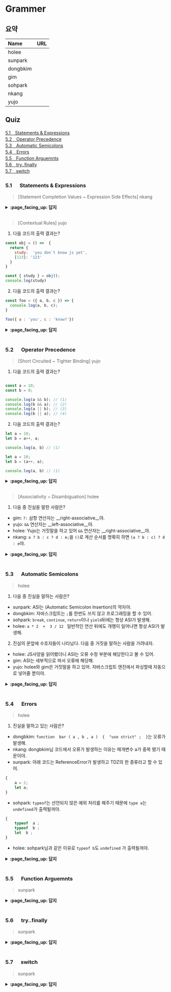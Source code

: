 # Grammer

## 요약
| Name | URL |
|:---|:---|
| holee |  |
| sunpark |  |
| dongbkim |  |
| gim |  |
| sohpark |  |
| nkang |  |
| yujo |  |

## Quiz

[5.1　Statements & Expressions](#51---Statements-Expressions)<br>
[5.2　Operator Precedence](#52---Operator-Precedence)<br>
[5.3　Automatic Semicolons](#53---Automatic-Semicolons)<br>
[5.4　Errors](#54---Errors)<br>
[5.5　Function Arguemnts](#55---Function-Arguemnts)<br>
[5.6　try..finally](#56---try-finally)<br>
[5.7　switch](#57---switch)<br>

### 5.1 　  Statements & Expressions

> [Statement Completion Values ~ Expression Side Effects] nkang

<details>
<summary> <b> :page_facing_up: 답지 </b>  </summary>
<div markdown="1">



</div>
</details>
<br>

> [Contextual Rules] yujo


1. 다음 코드의 출력 결과는?

```js
const obj = () =>  {
  return {
    study:  'you don`t know js yet',
    [123]: '123'
  }
}

const { study } = obj();
console.log(study)
```

2. 다음 코드의 출력 결과는?


```js
const foo = ({ a, b, c }) => {
  console.log(a, b, c);
}

foo({ a : 'you', c : 'know?'})
```

<details>
<summary> <b> :page_facing_up: 답지 </b>  </summary>
<div markdown="1">


1. 'you don`t know js yet'
2. 'you' undefined 'know?'


</div>
</details>
<br>

### 5.2 　  Operator Precedence

> [Short Circuited ~ Tighter Binding] yujo

1. 다음 코드의 출력 결과는?

```js

const a = 10;
const b = 0;

console.log(a && b); // (1)
console.log(b && a); // (2)
console.log(a || b); // (3)
console.log(b || a); // (4)

```

2. 다음 코드의 출력 결과는?

```js
let a = 10;
let b = a++, a;

console.log(a, b) // (1)

let a = 10;
let b = (a++, a);

console.log(a, b) // (1)
```

<details>
<summary> <b> :page_facing_up: 답지 </b>  </summary>
<div markdown="1">

1. (1) 0 
   (2) 0 
   (3) 10 
   (4) 10

2. (1) Uncaught SyntaxError: Identifier 'a' has already been declared
   (2) 11, 11
</div>
</details>
<br>

> [Associativity ~ Disambiguation] holee

1. 다음 중 진실을 말한 사람은?


- gim: ```?:``` 삼항 연산자는 __right-associative__야.
- yujo: ```&&``` 연산자는 __left-associative__야.
- holee: Yujo는 거짓말을 하고 있어 ```&&``` 연산자는 __right-associative__야.
- nkang: ```a ? b : c ? d : e;```을 ```()```로 계산 순서를 명확히 하면 ```(a ? b : c) ? d : e```야.


<details>
<summary> <b> :page_facing_up: 답지 </b>  </summary>
<div markdown="1">

1. 다음 중 진실을 말한 사람은?


- gim: ```?:``` 삼항 연산자는 __right-associative__야.
- yujo: ```&&``` 연산자는 __left-associative__야.
- holee: Yujo는 거짓말을 하고 있어 ```&&``` 연산자는 __right-associative__야.
- nkang: ```a ? b : c ? d : e;```을 ```()```로 계산 순서를 명확히 하면 ```(a ? b : c) ? d : e```야.


답: Gim, Yujo

- ```a ? b : c ? d : e;```을 ```()```로 계산 순서를 명확히 하면 ```a ? b : (c ? d : e)```야.

</div>
</details>
<br>

### 5.3 　  Automatic Semicolons

> holee

1. 다음 중 진실을 말하는 사람은?

- sunpark: ASI는 (Automatic Semicolon Insertion)의 약자야.
- dongbkim: 자바스크립트는 ```;```를 한번도 쓰지 않고 프로그래밍을 할 수 있어. 
- sohpark: ```break```, ```continue```, ```return```이나 ```yield```뒤에는 항상 ASI가 발생해.
- holee: ```a * 2  +  3 / 12 ``` 일반적인 연산 뒤에도 개행이 일어나면 항상 ASI가 발생해.

2. 진실의 문앞에 수호자들이 나타났다. 다음 중 거짓을 말하는 사람을 가려내자.

- holee: JS사양을 읽어봤더니 ASI는 오류 수정 부분에 해당한다고 볼 수 있어.
- gim: ASI는 세부적으로 파서 오류에 해당해.
- yujo: holee와 gim은 거짓말을 하고 있어. 자바스크립트 엔진에서 파싱할때 자동으로 넣어줄 뿐이야.


<details>
<summary> <b> :page_facing_up: 답지 </b>  </summary>
<div markdown="1">

1. 다음 중 진실을 말하는 사람은?

- sunpark: ASI는 (Automatic Semicolon Insertion)의 약자야.
- dongbkim: 자바스크립트는 ```;```를 한번도 쓰지 않고 프로그래밍을 할 수 있어. 
- sohpark: ```break```, ```continue```, ```return```이나 ```yield```뒤에는 항상 ASI가 발생해.
- holee: ```a * 2  +  3 / 12 ``` 일반적인 연산 뒤에도 개행이 일어나면 항상 ASI가 발생해.


답: sunpark, dongbkim, sohpark

- ```a * 2  +  3 / 12 ``` 일반적인 연산 뒤에도 개행이 일어나면 항상 ASI가 발생하지 않기때문에 아래와 같이 개행을 할 수 있다.  

```js
function  foo ( a )  { 
	return  ( 
		a * 2  +  3 / 12 
	) ; 
}
```

2. 진실의 문앞에 수호자들이 나타났다. 다음 중 거짓을 말하는 사람을 가려내자.

- holee: JS사양을 읽어봤더니 ASI는 오류 수정 부분에 해당한다고 볼 수 있어.
- gim: ASI는 세부적으로 파서 오류에 해당해.
- yujo: holee와 gim은 거짓말을 하고 있어. 자바스크립트 엔진에서 파싱할때 자동으로 넣어줄 뿐이야.

답: holee, gim

</div>
</details>
<br>

### 5.4 　  Errors

> holee

1. 진실을 말하고 있는 사람은?

- dongbkim: ```function  bar ( a , b , a )  {  "use strict" ;  }```는 오류가 발생해.
- nkang: dongbkim님 코드에서 오류가 발생하는 이유는 매개변수 a가 중복 됐기 때문이야.
- sunpark: 아래 코드는 ReferenceError가 발생하고 TDZ의 한 종류라고 할 수 있어.
```js
{
	a = 2;
	let a;
}
```
- sohpark: ```typeof```는 선언되지 않은 예외 처리를 해주기 때문에 ```type a```는 ```undefined```가 출력될꺼야.
```js
{ 
	typeof  a ; 	
	typeof  b ; 
	let  b ; 
}
```
- holee: sohpark님과 같은 이유로 ```typeof b```도 ```undefined``` 가 출력될꺼야.


<details>
<summary> <b> :page_facing_up: 답지 </b>  </summary>
<div markdown="1">

1. 진실을 말하고 있는 사람은?

- dongbkim: ```function  bar ( a , b , a )  {  "use strict" ;  }```는 오류가 발생해.
- nkang: dongbkim님 코드에서 오류가 발생하는 이유는 매개변수 a가 중복 됐기 때문이야.
- sunpark: 아래 코드는 ReferenceError가 발생하고 TDZ의 한 종류라고 할 수 있어.
```js
{
	a = 2;
	let a;
}
```
- sohpark: ```typeof```는 안전 예외 처리를 해주기 때문에 ```type a```는 ```undefined```가 출력될꺼야.
```js
{ 
	typeof  a ; 	
	typeof  b ; 
	let  b ; 
}
```
- holee: sohpark님과 같은 이유로 ```typeof b```도 ```undefined``` 가 출력될꺼야.

정답: dongbkim, nkang, sunpark, sohpark

> typeof는 TDZ에 대해서는 안전 예외가 적용되지 않는다.

</div>
</details>
<br>

### 5.5 　  Function Arguemnts

> sunpark

<details>
<summary> <b> :page_facing_up: 답지 </b>  </summary>
<div markdown="1">



</div>
</details>
<br>

### 5.6 　  try..finally

> sunpark

<details>
<summary> <b> :page_facing_up: 답지 </b>  </summary>
<div markdown="1">



</div>
</details>
<br>

### 5.7 　  switch

> sunpark

<details>
<summary> <b> :page_facing_up: 답지 </b>  </summary>
<div markdown="1">



</div>
</details>
<br>
